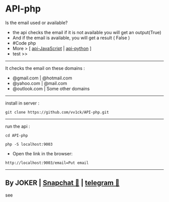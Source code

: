 # API-php
Is the email used or available?
- the api checks the email if it is not available you will get an output(True)
- And if the email is available, you will get a result ( False )
- #Code php 
- More > [ <a class="" href="https://github.com/vv1ck/API-JavaScript">api-JavaScript</a> | <a class="" href="https://github.com/vv1ck/API-python">api-python</a> ]
- test >> 
----------------
It checks the email on these domains :
- @gmail.com | @hotmail.com
- @yahoo.com | @mail.com
- @outlook.com | Some other domains
-----------------
install in server :
<!--START_SECTION:waka-->
```
git clone https://github.com/vv1ck/API-php.git
```
<!--END_SECTION:waka-->
------------------
run the api :
<!--START_SECTION:waka-->
```
cd API-php
```
<!--END_SECTION:waka-->
<!--START_SECTION:waka-->
```
php -S localhost:9003
```
<!--END_SECTION:waka-->
- Open the link in the browser:
<!--START_SECTION:waka-->
```
http://localhost:9003/email=Put email
```
<!--END_SECTION:waka-->
--------------------
By JOKER | <a class="" href="https://www.snapchat.com/add/jokermr5oos4800?">Snapchat 👻</a> | <a class="" href="http://t.me/vv1ck">telegram 🔷</a>
-
see
